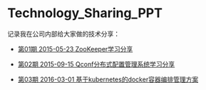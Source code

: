 # Technology_Sharing_PPT
记录我在公司内部给大家做的技术分享：

* [第01期 2015-05-23 ZooKeeper学习分享](zookeeper.md)

* [第02期 2015-09-15 Qconf分布式配置管理系统学习分享](qconf.md)

* [第03期 2016-03-01 基于kubernetes的docker容器编排管理方案](kubernetes.md)

